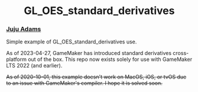 <h1 align="center">GL_OES_standard_derivatives</h1>

### [Juju Adams](https://www.jujuadams.com/)

Simple example of GL_OES_standard_derivatives use.

As of 2023-04-27, GameMaker has introduced standard derivatives cross-platform out of the box. This repo now exists solely for use with GameMaker LTS 2022 (and earlier).

~~As of 2020-10-01, this example doesn't work on MacOS, iOS, or tvOS due to an issue with GameMaker's compiler. I hope it is solved soon.~~
